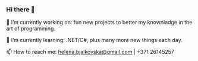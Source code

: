 ### Hi there 👋

🔭 I’m currently working on: fun new projects to better my knownladge in the art of programming.

🌱 I’m currently learning: .NET/C#, plus many more new things each day.

📫 How to reach me: helena.bjalkovska@gmail.com | +371 26145257
<!--
**helenabjalkovska/helenabjalkovska** is a ✨ _special_ ✨ repository because its `README.md` (this file) appears on your GitHub profile.

Here are some ideas to get you started:

- 🔭 I’m currently working on ...
- 🌱 I’m currently learning ...
- 👯 I’m looking to collaborate on ...
- 🤔 I’m looking for help with ...
- 💬 Ask me about ...
- 📫 How to reach me: ...
- 😄 Pronouns: ...
- ⚡ Fun fact: ...
-->
